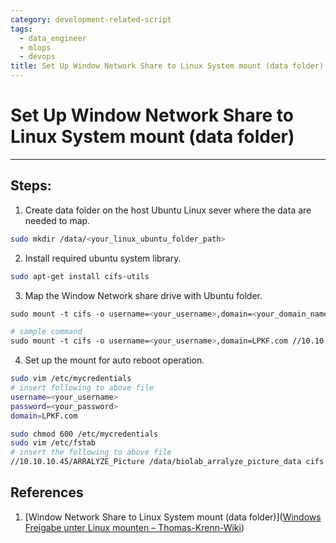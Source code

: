 ```yaml
---
category: development-related-script
tags:
  - data_engineer
  - mlops
  - devops
title: Set Up Window Network Share to Linux System mount (data folder)
---
```

# Set Up Window Network Share to Linux System mount (data folder)
----

## Steps:

1.  Create data folder on the host Ubuntu Linux sever where the data are needed to map.
```bash
sudo mkdir /data/<your_linux_ubuntu_folder_path>
```
2. Install required ubuntu system library.
```bash
sudo apt-get install cifs-utils
```
3. Map the Window Network share drive with Ubuntu folder.
```bash
sudo mount -t cifs -o username=<your_username>,domain=<your_domain_name>  <your_window_network_share_path>  <your_linux_ubuntu_folder_path>

# sample command
sudo mount -t cifs -o username=<your_username>,domain=LPKF.com //10.10.10.45/ARRALYZE_Picture /data/biolab_arralyze_picture_data

```
4. Set up the mount for auto reboot operation.
```bash
sudo vim /etc/mycredentials
# insert following to above file
username=<your_username>
password=<your_password>
domain=LPKF.com

sudo chmod 600 /etc/mycredentials
sudo vim /etc/fstab
# insert the following to above file
//10.10.10.45/ARRALYZE_Picture /data/biolab_arralyze_picture_data cifs credentials=/etc/mycredentials,iocharset=utf8 0 0
```

## References

1. [Window Network Share to Linux System mount (data folder)]([Windows Freigabe unter Linux mounten – Thomas-Krenn-Wiki](https://www.thomas-krenn.com/de/wiki/Windows_Freigabe_unter_Linux_mounten#smbfs))
